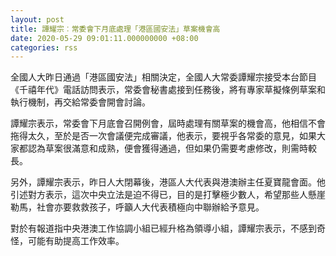 ```yaml
---
layout: post
title: 譚耀宗︰常委會下月底處理「港區國安法」草案機會高
date: 2020-05-29 09:01:11.000000000 +08:00
categories: rss
---
```


全國人大昨日通過「港區國安法」相關決定，全國人大常委譚耀宗接受本台節目《千禧年代》電話訪問表示，常委會秘書處接到任務後，將有專家草擬條例草案和執行機制，再交給常委會開會討論。

譚耀宗表示，常委會下月底會召開例會，屆時處理有關草案的機會高，他相信不會拖得太久，至於是否一次會議便完成審議，他表示，要視乎各常委的意見，如果大家都認為草案很滿意和成熟，便會獲得通過，但如果仍需要考慮修改，則需時較長。

另外，譚耀宗表示，昨日人大閉幕後，港區人大代表與港澳辦主任夏寶龍會面。他引述對方表示，這次中央立法是迫不得已，目的是打擊極少數人，希望那些人懸崖勒馬，社會亦要救救孩子，呼籲人大代表積極向中聯辦給予意見。

對於有報道指中央港澳工作協調小組已經升格為領導小組，譚耀宗表示，不感到奇怪，可能有助提高工作效率。
